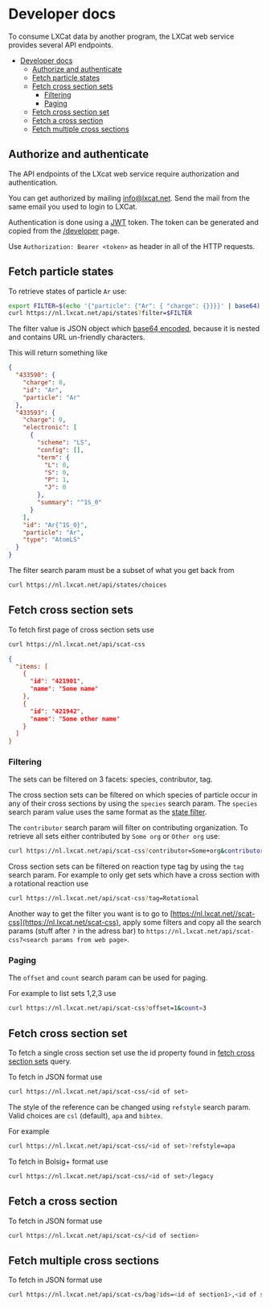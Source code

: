 <!--
SPDX-FileCopyrightText: LXCat team

SPDX-License-Identifier: AGPL-3.0-or-later
-->

# Developer docs

To consume LXCat data by another program, the LXCat web service provides several API endpoints.

- [Developer docs](#developer-docs)
  - [Authorize and authenticate](#authorize-and-authenticate)
  - [Fetch particle states](#fetch-particle-states)
  - [Fetch cross section sets](#fetch-cross-section-sets)
    - [Filtering](#filtering)
    - [Paging](#paging)
  - [Fetch cross section set](#fetch-cross-section-set)
  - [Fetch a cross section](#fetch-a-cross-section)
  - [Fetch multiple cross sections](#fetch-multiple-cross-sections)

## Authorize and authenticate

The API endpoints of the LXcat web service require authorization and authentication.

You can get authorized by mailing [info@lxcat.net](mailto:info@lxcat.net?subject=LXCat%20developer%20request&body=Hi%20LXCat%20administrator%2C%0AI%20would%20like%20permission%20to%20use%20the%20API.).
Send the mail from the same email you used to login to LXCat.

Authentication is done using a [JWT](https://jwt.io) token. 
The token can be generated and copied from the [/developer](/developer) page.

Use `Authorization: Bearer <token>` as header in all of the HTTP requests.

## Fetch particle states

To retrieve states of particle `Ar` use:

```bash
export FILTER=$(echo '{"particle": {"Ar": { "charge": {}}}}' | base64)
curl https://nl.lxcat.net/api/states?filter=$FILTER
```
The filter value is JSON object which [base64 encoded](https://developer.mozilla.org/en-US/docs/Glossary/Base64), because it is nested and contains URL un-friendly characters. 

This will return something like

```json
{
  "433590": {
    "charge": 0,
    "id": "Ar",
    "particle": "Ar"
  },
  "433593": {
    "charge": 0,
    "electronic": [
      {
        "scheme": "LS",
        "config": [],
        "term": {
          "L": 0,
          "S": 0,
          "P": 1,
          "J": 0
        },
        "summary": "^1S_0"
      }
    ],
    "id": "Ar{^1S_0}",
    "particle": "Ar",
    "type": "AtomLS"
  }
}
```

The filter search param must be a subset of what you get back from

```bash
curl https://nl.lxcat.net/api/states/choices
```

## Fetch cross section sets

To fetch first page of cross section sets use

```bash
curl https://nl.lxcat.net/api/scat-css
```

```json
{
  "items: [
    {
      "id": "421901",
      "name": "Some name"
    },
    {
      "id": "421942",
      "name": "Some other name"
    }
  ]
}
```

### Filtering

The sets can be filtered on 3 facets: species, contributor, tag.

The cross section sets can be filtered on which species of particle occur in any of their cross sections by using the `species` search param. The `species` search param value uses the same format as the [state filter](#fetch-particle-states).

The `contributor` search param will filter on contributing organization. 
To retrieve all sets either contributed by `Some org` or `Other org` use:

```bash
curl https://nl.lxcat.net/api/scat-css?contributor=Some+org&contributor=Other+org
```

Cross section sets can be filtered on reaction type tag by using the `tag` search param.
For example to only get sets which have a cross section with a rotational reaction use

```bash
curl https://nl.lxcat.net/api/scat-css?tag=Rotational
```

Another way to get the filter you want is to go to [https://nl.lxcat.net//scat-css](https://nl.lxcat.net/scat-css), apply some filters and copy all the search params (stuff after `?` in the adress bar) to `https://nl.lxcat.net/api/scat-css?<search params from web page>`.

### Paging

The `offset` and `count` search param can be used for paging.

For example to list sets 1,2,3 use

```bash
curl https://nl.lxcat.net/api/scat-css?offset=1&count=3
```

## Fetch cross section set

To fetch a single cross section set use the id property found in [fetch cross section sets](#fetch-cross-section-sets) query.

To fetch in JSON format use

```bash
curl https://nl.lxcat.net/api/scat-css/<id of set>
```

The style of the reference can be changed using `refstyle` search param.
Valid choices are `csl` (default), `apa` and `bibtex`.

For example

```bash
curl https://nl.lxcat.net/api/scat-css/<id of set>?refstyle=apa
```

To fetch in Bolsig+ format use

```bash
curl https://nl.lxcat.net/api/scat-css/<id of set>/legacy
```

<!-- TODO Document how to use /api/scat-cs endpoint -->

## Fetch a cross section

To fetch in JSON format use

```bash
curl https://nl.lxcat.net/api/scat-cs/<id of section>
```

## Fetch multiple cross sections

To fetch in JSON format use

```bash
curl https://nl.lxcat.net/api/scat-cs/bag?ids=<id of section1>,<id of section2>
```
